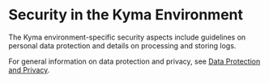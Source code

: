 <!-- loioee08fdfc9af8483b924e9ea9827f3ded -->

# Security in the Kyma Environment

The Kyma environment-specific security aspects include guidelines on personal data protection and details on processing and storing logs.



For general information on data protection and privacy, see [Data Protection and Privacy](data-protection-and-privacy-7e513d3.md).

